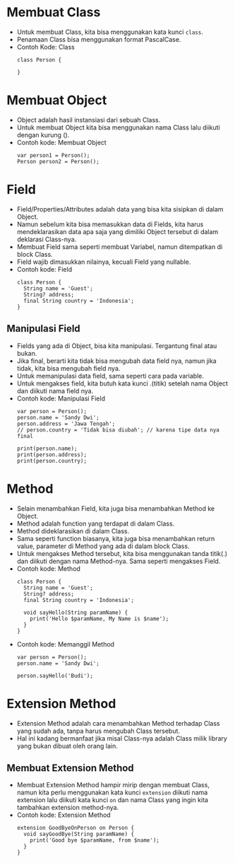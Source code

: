 # Membuat Class
* Untuk membuat Class, kita bisa menggunakan kata kunci ``` class ```.
* Penamaan Class bisa menggunakan format PascalCase.
* Contoh Kode: Class
  ```
  class Person { 

  }
  ```

# Membuat Object
* Object adalah hasil instansiasi dari sebuah Class.
* Untuk membuat Object kita bisa menggunakan nama Class lalu diikuti dengan kurung ().
* Contoh kode: Membuat Object
  ```
  var person1 = Person();
  Person person2 = Person();
  ```

# Field
* Field/Properties/Attributes adalah data yang bisa kita sisipkan di dalam Object.
* Namun sebelum kita bisa memasukkan data di Fields, kita harus mendeklarasikan data apa saja yang dimiliki Object tersebut di dalam deklarasi Class-nya.
* Membuat Field sama seperti membuat Variabel, namun ditempatkan di block Class.
* Field wajib dimasukkan nilainya, kecuali Field yang nullable.
* Contoh kode: Field
  ```
  class Person {
    String name = 'Guest';
    String? address;
    final String country = 'Indonesia';
  }
  ```

## Manipulasi Field
* Fields yang ada di Object, bisa kita manipulasi. Tergantung final atau bukan.
* Jika final, berarti kita tidak bisa mengubah data field nya, namun jika tidak, kita bisa mengubah field nya.
* Untuk memanipulasi data field, sama seperti cara pada variable.
* Untuk mengakses field, kita butuh kata kunci .(titik) setelah nama Object dan diikuti nama field nya.
* Contoh kode: Manipulasi Field
  ```
  var person = Person();
  person.name = 'Sandy Dwi';
  person.address = 'Jawa Tengah';
  // person.country = 'Tidak bisa diubah'; // karena tipe data nya final

  print(person.name);
  print(person.address);
  print(person.country);
  ```

# Method
* Selain menambahkan Field, kita juga bisa menambahkan Method ke Object.
* Method adalah function yang terdapat di dalam Class.
* Method dideklarasikan di dalam Class.
* Sama seperti function biasanya, kita juga bisa menambahkan return value, parameter di Method yang ada di dalam block Class.
* Untuk mengakses Method tersebut, kita bisa menggunakan tanda titik(.) dan diikuti dengan nama Method-nya. Sama seperti mengakses Field.
* Contoh kode: Method
  ```
  class Person {
    String name = 'Guest';
    String? address;
    final String country = 'Indonesia';

    void sayHello(String paramName) {
      print('Hello $paramName, My Name is $name');
    }
  }
  ```
* Contoh kode: Memanggil Method
  ```
  var person = Person();
  person.name = 'Sandy Dwi';

  person.sayHello('Budi');
  ```

# Extension Method
* Extension Method adalah cara menambahkan Method terhadap Class yang sudah ada, tanpa harus mengubah Class tersebut.
* Hal ini kadang bermanfaat jika misal Class-nya adalah Class milik library yang bukan dibuat oleh orang lain.

## Membuat Extension Method
* Membuat Extension Method hampir mirip dengan membuat Class, namun kita perlu menggunakan kata kunci ``` extension ``` diikuti nama extension lalu diikuti kata kunci ``` on ``` dan nama Class yang ingin kita tambahkan extension method-nya.
* Contoh kode: Extension Method
  ```
  extension GoodByeOnPerson on Person {
    void sayGoodBye(String paramName) {
      print('Good bye $paramName, from $name');
    }
  }
  ```

